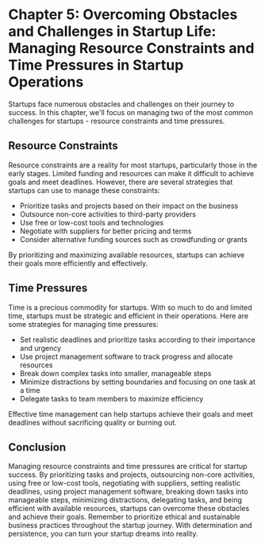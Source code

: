 Chapter 5: Overcoming Obstacles and Challenges in Startup Life: Managing Resource Constraints and Time Pressures in Startup Operations
======================================================================================================================================

Startups face numerous obstacles and challenges on their journey to success. In this chapter, we'll focus on managing two of the most common challenges for startups - resource constraints and time pressures.

Resource Constraints
--------------------

Resource constraints are a reality for most startups, particularly those in the early stages. Limited funding and resources can make it difficult to achieve goals and meet deadlines. However, there are several strategies that startups can use to manage these constraints:

* Prioritize tasks and projects based on their impact on the business
* Outsource non-core activities to third-party providers
* Use free or low-cost tools and technologies
* Negotiate with suppliers for better pricing and terms
* Consider alternative funding sources such as crowdfunding or grants

By prioritizing and maximizing available resources, startups can achieve their goals more efficiently and effectively.

Time Pressures
--------------

Time is a precious commodity for startups. With so much to do and limited time, startups must be strategic and efficient in their operations. Here are some strategies for managing time pressures:

* Set realistic deadlines and prioritize tasks according to their importance and urgency
* Use project management software to track progress and allocate resources
* Break down complex tasks into smaller, manageable steps
* Minimize distractions by setting boundaries and focusing on one task at a time
* Delegate tasks to team members to maximize efficiency

Effective time management can help startups achieve their goals and meet deadlines without sacrificing quality or burning out.

Conclusion
----------

Managing resource constraints and time pressures are critical for startup success. By prioritizing tasks and projects, outsourcing non-core activities, using free or low-cost tools, negotiating with suppliers, setting realistic deadlines, using project management software, breaking down tasks into manageable steps, minimizing distractions, delegating tasks, and being efficient with available resources, startups can overcome these obstacles and achieve their goals. Remember to prioritize ethical and sustainable business practices throughout the startup journey. With determination and persistence, you can turn your startup dreams into reality.

